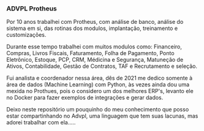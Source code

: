 ### ADVPL Protheus
Por 10 anos trabalhei com Protheus, com análise de banco, análise do sistema em si, das rotinas dos modulos, implantação, treinamento e customizações.

Durante esse tempo trabalhei com muitos modulos como: Financeiro, Compras, Livros Fiscais, Faturamento, Folha de Pagamento, Ponto Eletrônico, Estoque, PCP, CRM, Médicina e Segurança, Matuneção de Ativos, Contabilidade, Gestão de Contratos, TAF e Recrutamento e seleção.

Fui analista e coordenador nessa área, dês de 2021 me dedico somente à área de dados (Machine Learning) com Python, às vezes ainda dou uma mexida no Prothues, pois o considero um dos melhores ERP's, levanto ele no Docker para fazer exemplos de integrações e gerar dados.

Deixo neste repositório um pouquinho do meu conhecimento que posso estar compartinhando no Advpl, uma linguagem que tem suas lacunas, mas adorei trabalhar com ela.....
